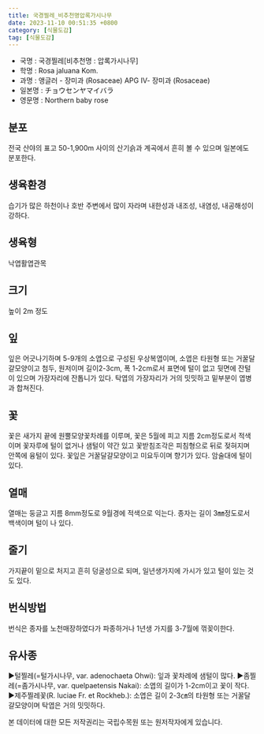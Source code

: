 ```yaml
---
title: 국경찔레_비추천명압록가시나무
date: 2023-11-10 00:51:35 +0800
category: [식물도감]
tag: [식물도감]
---
```




- 국명 : 국경찔레[비추천명 : 압록가시나무]
- 학명 : Rosa jaluana Kom.
- 과명 : 앵글러 - 장미과 (Rosaceae) APG Ⅳ- 장미과 (Rosaceae)
- 일본명 : チョウセンヤマイバラ
- 영문명 : Northern baby rose


## 분포
전국 산야의 표고 50-1,900m 사이의 산기슭과 계곡에서 흔히 볼 수 있으며 일본에도 분포한다.
## 생육환경
습기가 많은 하천이나 호반 주변에서 많이 자라며 내한성과 내조성, 내염성, 내공해성이 강하다.
## 생육형
낙엽활엽관목
## 크기
높이 2m 정도
## 잎
잎은 어긋나기하며 5-9개의 소엽으로 구성된 우상복엽이며, 소엽은 타원형 또는 거꿀달걀모양이고 첨두, 원저이며 길이2-3cm, 폭 1-2cm로서 표면에 털이 없고 뒷면에 잔털이 있으며 가장자리에 잔톱니가 있다. 탁엽의 가장자리가 거의 밋밋하고 밑부분이 엽병과 합쳐진다.
## 꽃
꽃은 새가지 끝에 원뿔모양꽃차례를 이루며, 꽃은 5월에 피고 지름 2cm정도로서 적색이며 꽃자루에 털이 없거나 샘털이 약간 있고 꽃받침조각은 피침형으로 뒤로 젖혀지며 안쪽에 융털이 있다. 꽃잎은 거꿀달걀모양이고 미요두이며 향기가 있다. 암술대에 털이 있다.
## 열매
열매는 둥글고 지름 8mm정도로 9월경에 적색으로 익는다. 종자는 길이 3㎜정도로서 백색이며 털이 나 있다.
## 줄기
가지끝이 밑으로 처지고 흔히 덩굴성으로 되며, 일년생가지에 가시가 있고 털이 있는 것도 있다.
## 번식방법
번식은 종자를 노천매장하였다가 파종하거나 1년생 가지를 3-7월에 꺾꽂이한다.
## 유사종
▶털찔레(=털가시나무, var. adenochaeta Ohwi): 잎과 꽃차례에 샘털이 많다. ▶좀찔레(=좀가시나무, var. quelpaetensis Nakai): 소엽의 길이가 1-2cm이고 꽃이 작다.▶제주찔레꽃(R. luciae Fr. et Rockheb.): 소엽은 길이 2-3㎝의 타원형 또는 거꿀달걀모양이며 탁엽은 거의 밋밋하다.






본 데이터에 대한 모든 저작권리는 국립수목원 또는 원저작자에게 있습니다.

